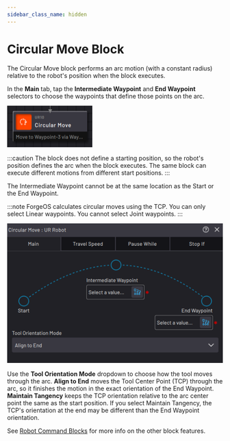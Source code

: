 ```yaml
---
sidebar_class_name: hidden
---
```


# Circular Move Block

The Circular Move block performs an arc motion \(with a constant radius\) relative to the robot's position when the block executes.

In the **Main** tab, tap the **Intermediate Waypoint** and **End Waypoint** selectors to choose the waypoints that define those points on the arc.

![](../Images/TaskCanvasBlockGlossary/Robot-Circular-Block.png)

:::caution
The block does not define a starting position, so the robot's position defines the arc when the block executes. The same block can execute different motions from different start positions.
:::

The Intermediate Waypoint cannot be at the same location as the Start or the End Waypoint.

:::note
ForgeOS calculates circular moves using the TCP. You can only select Linear waypoints. You cannot select Joint waypoints.
:::

![](../Images/TaskCanvasBlockGlossary/Robot-Circular-Settings-Main.png)

Use the **Tool Orientation Mode** dropdown to choose how the tool moves through the arc. **Align to End** moves the Tool Center Point \(TCP\) through the arc, so it finishes the motion in the exact orientation of the End Waypoint. **Maintain Tangency** keeps the TCP orientation relative to the arc center point the same as the start position. If you select Maintain Tangency, the TCP's orientation at the end may be different than the End Waypoint orientation.

See [Robot Command Blocks](Robot-Overview.md) for more info on the other block features.

